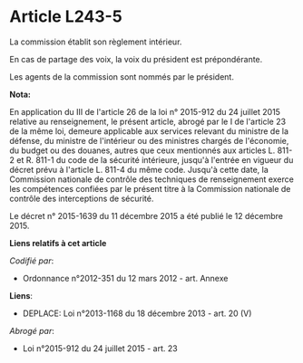 # Article L243-5

La commission établit son règlement intérieur.

En cas de partage des voix, la voix du président est prépondérante.

Les agents de la commission sont nommés par le président.

**Nota:**

En application du III de l'article 26 de la loi n° 2015-912 du 24 juillet 2015 relative au renseignement, le présent article,
abrogé par le I de l'article 23 de la même loi, demeure applicable aux services relevant du ministre de la défense, du
ministre de l'intérieur ou des ministres chargés de l'économie, du budget ou des douanes, autres que ceux mentionnés aux
articles L. 811-2 et R. 811-1 du code de la sécurité intérieure, jusqu'à l'entrée en vigueur du décret prévu à l'article L.
811-4 du même code. Jusqu'à cette date, la Commission nationale de contrôle des techniques de renseignement exerce les
compétences confiées par le présent titre à la Commission nationale de contrôle des interceptions de sécurité. 

Le décret n° 2015-1639 du 11 décembre 2015 a été publié le 12 décembre 2015.

**Liens relatifs à cet article**

_Codifié par_:

  - Ordonnance n°2012-351 du 12 mars 2012 - art. Annexe

**Liens**:

  - DEPLACE: Loi n°2013-1168 du 18 décembre 2013 - art. 20 (V)

_Abrogé par_:

  - Loi n°2015-912 du 24 juillet 2015 - art. 23

